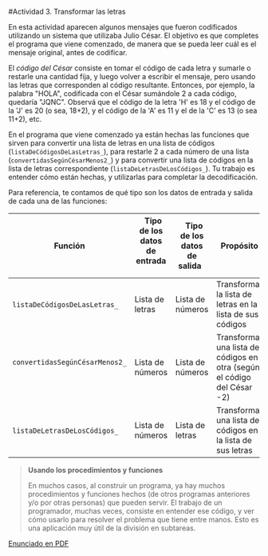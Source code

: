 #Actividad 3. Transformar las letras

En esta actividad aparecen algunos mensajes que fueron codificados utilizando un sistema que utilizaba Julio César.
El objetivo es que completes el programa que viene comenzado, de manera que se pueda leer cuál es el mensaje original, 
antes de codificar.

El _código del César_ consiste en tomar el código de cada letra y sumarle o restarle una cantidad fija, y luego
volver a escribir el mensaje, pero usando las letras que corresponden al código resultante. Entonces, por ejemplo,
la palabra "HOLA", codificada con el César sumándole 2 a cada código, quedaría "JQNC". 
Observá que el código de la letra 'H' es 18 y el código de la 'J' es 20 (o sea, 18+2), 
y el código de la 'A' es 11 y el de la 'C' es 13 (o sea 11+2), etc.

En el programa que viene comenzado ya están hechas las funciones que sirven para convertir una lista de letras en
una lista de códigos (`listaDeCódigosDeLasLetras_`), para restarle 2 a cada número de una lista (`convertidasSegúnCésarMenos2_`) 
y para convertir una lista de códigos en la lista de letras correspondiente (`listaDeLetrasDeLosCódigos_`).
Tu trabajo es entender cómo están hechas, y utilizarlas para completar la decodificación.

Para referencia, te contamos de qué tipo son los datos de entrada y salida de cada una de las funciones:

| Función                              |&nbsp; Tipo de los datos de entrada &nbsp;|&nbsp; Tipo de los datos de salida &nbsp;| Propósito                                                               | 
|--------------------------------------|------------------------------------------|-----------------------------------------|-------------------------------------------------------------------------|
| `listaDeCódigosDeLasLetras_`   &nbsp;| Lista de letras                          | Lista de números                        | Transformar la lista de letras en la lista de sus códigos               |
| `convertidasSegúnCésarMenos2_` &nbsp;| Lista de números                         | Lista de números                        | Transformar una lista de códigos en otra (según el código del César -2) | 
| `listaDeLetrasDeLosCódigos_`   &nbsp;| Lista de números                         | Lista de letras                         | Transformar una lista de códigos en la lista de sus letras              |

> **Usando los procedimientos y funciones**
>
> En muchos casos, al construir un programa, ya hay muchos procedimientos y funciones hechos (de otros programas anteriores y/o 
> por otras personas) que pueden servir. El trabajo de un programador, muchas veces, consiste en entender ese código, y ver
> cómo usarlo para resolver el problema que tiene entre manos.
> Esto es una aplicación muy útil de la división en subtareas.

[Enunciado en PDF][PDF]

[PDF]: 
https://raw.githubusercontent.com/gobstones/laprogramacionysudidactica2/master/Proyectos/6.Representaci%C3%B3n%20de%20la%20informaci%C3%B3n/3.1.Transformar%20las%20letras/assets/resources/description.pdf "Enunciado de 'Transformar las letras' en PDF"